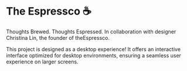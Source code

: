 # The Espressco ☕
Thoughts Brewed. Thoughts Espressed.
In collaboration with designer Christina Lin, the founder of theEspressco.

This project is designed as a desktop experience! It offers an interactive interface optimized for desktop environments, ensuring a seamless user experience on larger screens.
